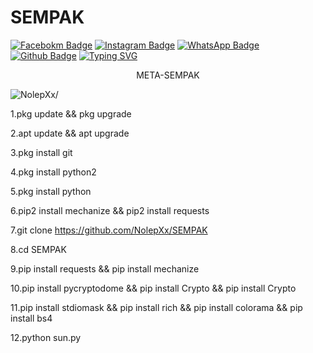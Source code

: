 # SEMPAK 
[![Facebokm Badge](https://img.shields.io/badge/-facebook.NolepXxxx-blue?style=flat&logo=Facebook&logoColor=white&link=https://www.facebook.com/profile.php?id=100000065589321.qwerty69/)](https://www.facebook.com/profile.php?id=100000065589321.qwerty69) [![Instagram Badge](https://img.shields.io/badge/-instagram.NolepXxxx_-f01397?style=flat&logo=Instagram&logoColor=white&link=https://www.instagram.com/NolepXxxx.qwerty_/)](https://www.instagram.com/NolepXxxx.qwerty_/) [![WhatsApp Badge](https://img.shields.io/badge/-6285759162117-green?style=flat&logo=WhatsApp&logoColor=white&link=https://wa.me/6285759162117/)](https://wa.me/6289667838732/) [![Github Badge](https://img.shields.io/badge/-NolepXxx-red?style=flat&logo=Github&logoColor=white&link=https://github.com/maskprivate1457/)](https://github.com/NolepXx)
[![Typing SVG](https://readme-typing-svg.herokuapp.com?font=Koulen&size=25&duration=5000&color=light&center=true&vCenter=true&multiline=true&width=600&lines=+SEMPAK+,Jangan+Lupa+Nonton+Okep+Dan+Comli+Jangan+Kasih+Kendor+Gass+Croot)](https://git.io/typing-svg)
<p align="center">META-SEMPAK</p>
<p align=left> <img src=https://komarev.com/ghpvc/?username=maskprivate1457 alt=NolepXx/> </p>

1.pkg update && pkg upgrade 

2.apt update && apt upgrade 

3.pkg install git

4.pkg install python2 

5.pkg install python 

6.pip2 install mechanize && pip2 install requests

7.git clone https://github.com/NolepXx/SEMPAK

8.cd SEMPAK

9.pip install requests && pip install mechanize 

10.pip install pycryptodome && pip install Crypto && pip install Crypto

11.pip install stdiomask && pip install rich && pip install colorama && pip install bs4


12.python sun.py 
